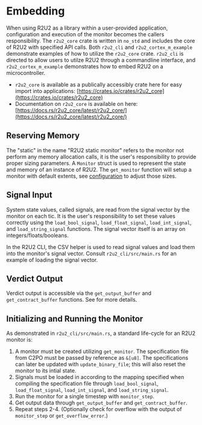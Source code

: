 # Embedding

When using R2U2 as a library within a user-provided application, configuration and execution of the monitor becomes the callers responsibility.
The `r2u2_core` crate is written in `no_std` and includes the core of R2U2 with specified API calls. Both `r2u2_cli` and 
`r2u2_cortex_m_example` demonstrate examples of how to utilize the `r2u2_core` crate. `r2u2_cli` is directed to allow users
to utilze R2U2 through a commandline interface, and `r2u2_cortex_m_example` demonstrates how to embed R2U2 on a microcontroller.

- `r2u2_core` is available as a publically accessibly crate here for easy import into applications: [https://crates.io/crates/r2u2_core](https://crates.io/crates/r2u2_core)
- Documentation on `r2u2_core` is available on here: [https://docs.rs/r2u2_core/latest/r2u2_core/](https://docs.rs/r2u2_core/latest/r2u2_core/)

## Reserving Memory

The "static" in the name "R2U2 static monitor" refers to the monitor not perform any memory allocation calls, it is the user's responsibility to provide proper sizing parameters. A `Monitor` struct is used to represent the state and memory of an instance of R2U2. The `get_monitor` function will setup a monitor with default extents, see [configuration](./configuration.md) to adjust those sizes.

## Signal Input

System state values, called signals, are read from the signal vector by the monitor on each tic.
It is the user's responsibility to set these values correctly using the `load_bool_signal`, `load_float_signal`, `load_int_signal`, and `load_string_signal` functions. The signal vector itself is an array on integers/floats/booleans. 

In the R2U2 CLI, the CSV helper is used to read signal values and load them into the monitor's signal vector.
Consult `r2u2_cli/src/main.rs` for an example of loading the signal vector.

## Verdict Output

Verdict output is accessible via the `get_output_buffer` and `get_contract_buffer` functions.
See [](./output.md) for more details.

## Initializing and Running the Monitor

As demonstrated in `r2u2_cli/src/main.rs`, a standard life-cycle for an R2U2 monitor is:

1. A monitor must be created utilizing `get_monitor`. The specification file from C2PO must be passed by reference as `&[u8]`. The specifications can later be updated with `update_binary_file`; this will also reset the monitor to its intial state.
2. Signals must be loaded in according to the mapping specified when compiling the specification file through `load_bool_signal`, `load_float_signal`, `load_int_signal`, and `load_string_signal`.
3. Run the monitor for a single timestep with `monitor_step`.
4. Get output data through `get_output_buffer` and `get_contract_buffer`.
5. Repeat steps 2-4. (Optionally check for overflow with the output of `monitor_step` or `get_overflow_error`.)
